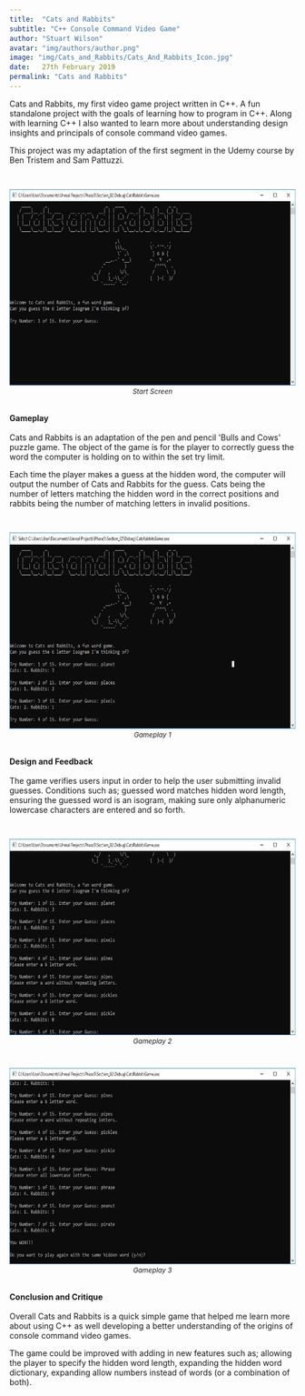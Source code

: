 ```yaml
---
title:  "Cats and Rabbits"
subtitle: "C++ Console Command Video Game"
author: "Stuart Wilson"
avatar: "img/authors/author.png"
image: "img/Cats_and_Rabbits/Cats_And_Rabbits_Icon.jpg"
date:   27th February 2019
permalink: "Cats and Rabbits"
---
```

<p style="font-size:100%;">
Cats and Rabbits, my first video game project written in C++. A fun standalone project with the goals of learning how to program in C++. Along with learning C++ I also wanted to learn more about understanding design insights and principals of console command video games.
</p>
<p>
This project was my adaptation of the first segment in the Udemy course by Ben Tristem and Sam Pattuzzi.
</p><br />

<p style="text-align: center; font-size:85%;"><i>
<a class="example-image-link" href="img/Cats_and_Rabbits/Cats_And_Rabbits_1.jpg" data-lightbox="cats_and_rabbits_set" data-title="Start Screen"><img class="example-image" src="img/Cats_and_Rabbits/Cats_And_Rabbits_1.jpg" alt="" height="345"/></a>
Start Screen
</i></p>

<p><br />
<b>Gameplay</b><br /><br />
Cats and Rabbits is an adaptation of the pen and pencil 'Bulls and Cows' puzzle game. The object of the game is for the player to correctly guess the word the computer is holding on to within the set try limit.
</p>
<p>
 Each time the player makes a guess at the hidden word, the computer will output the number of Cats and Rabbits for the guess. Cats being the number of letters matching the hidden word in the correct positions and rabbits being the number of matching letters in invalid positions.
</p><br />

<p style="text-align: center; font-size:85%;"><i>
<a class="example-image-link" href="img/Cats_and_Rabbits/Cats_And_Rabbits_2.jpg" data-lightbox="cats_and_rabbits_set" data-title="Gameplay 1"><img class="example-image" src="img/Cats_and_Rabbits/Cats_And_Rabbits_2.jpg" alt="" height="345" /></a>
Gameplay 1
</i></p>

<p><br />
<b>Design and Feedback</b><br /><br />
The game verifies users input in order to help the user submitting invalid guesses. Conditions such as; guessed word matches hidden word length, ensuring the guessed word is an isogram, making sure only alphanumeric lowercase characters are entered and so forth.
</p><br />

<p style="text-align: center; font-size:85%;"><i>
<a class="example-image-link" href="img/Cats_and_Rabbits/Cats_And_Rabbits_3.jpg" data-lightbox="cats_and_rabbits_set" data-title="Gameplay 2"><img class="example-image" src="img/Cats_and_Rabbits/Cats_And_Rabbits_3.jpg" alt="" height="345" /></a>
Gameplay 2
</i></p><br />

<p style="text-align: center; font-size:85%;"><i>
<a class="example-image-link" href="img/Cats_and_Rabbits/Cats_And_Rabbits_4.jpg" data-lightbox="cats_and_rabbits_set" data-title="Gameplay 3"><img class="example-image" src="img/Cats_and_Rabbits/Cats_And_Rabbits_4.jpg" alt="" height="345" /></a>
Gameplay 3
</i></p>

<p><br />
<b>Conclusion and Critique</b><br /><br />
Overall Cats and Rabbits is a quick simple game that helped me learn more about using C++ as well developing a better understanding of the origins of console command video games.
</p>
<p>
The game could be improved with adding in new features such as; allowing the player to specify the hidden word length, expanding the hidden word dictionary, expanding allow numbers instead of words (or a combination of both).
</p><br />

